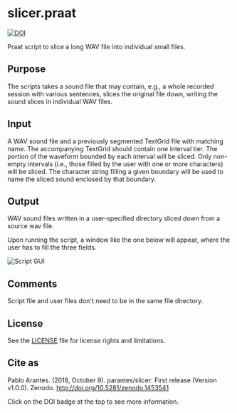 # slicer.praat

[![DOI](https://zenodo.org/badge/DOI/10.5281/zenodo.1453541.svg)](https://doi.org/10.5281/zenodo.1453541)

Praat script to slice a long WAV file into individual small files.

## Purpose

The scripts takes a sound file that may contain, e.g., a whole
recorded session with various sentences, slices the original file down,
writing the sound slices in individual WAV files.

## Input
A WAV sound file and a previously segmented TextGrid file with matching
name. The accompanying TextGrid should contain one interval tier. The
portion of the waveform bounded by each interval will be sliced. Only
non-empty intervals (i.e., those filled by the user with one or more
characters) will be sliced. The character string filling a given boundary
will be used to name the sliced sound enclosed by that boundary.
 
## Output
WAV sound files written in a user-specified directory sliced down
from a source wav file.

Upon running the script, a window like the one below will appear, where the user has to fill the three fields.

![Script GUI](figs/script-gui.png)

## Comments
Script file and user files don't need to be in the same file directory.

## License

See the [LICENSE](LICENSE.md) file for license rights and limitations.

## Cite as

Pablo Arantes. (2018, October 9). parantes/slicer: First release (Version v1.0.0). Zenodo. http://doi.org/10.5281/zenodo.1453541

Click on the DOI badge at the top to see more information.
